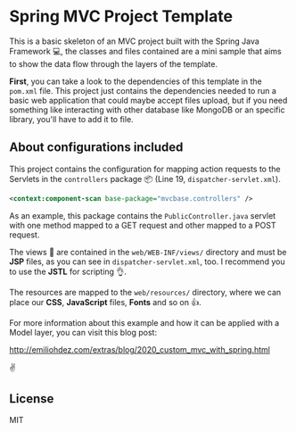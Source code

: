 # Spring MVC Project Template
This is a basic skeleton of an MVC project built with the Spring Java Framework :computer:, the classes and files contained are a mini sample that aims to show the data flow through the layers of the template.

**First**, you can take a look to the dependencies of this template in the `pom.xml` file. This project just contains the dependencies needed to run a basic web application that could maybe accept files upload, but if you need something like interacting with other database like MongoDB or an specific library, you'll have to add it to file.

About configurations included
---

This project contains the configuration for mapping action requests to the Servlets in the `controllers` package :package: (Line 19, `dispatcher-servlet.xml`).

```xml
<context:component-scan base-package="mvcbase.controllers" />
```

As an example, this package contains the `PublicController.java` servlet with one method mapped to a GET request and other mapped to a POST request.

The views :eyes: are contained in the `web/WEB-INF/views/` directory and must be **JSP** files, as you can see in `dispatcher-servlet.xml`, too. I recommend you to use the **JSTL** for scripting :ok_hand:.

The resources are mapped to the `web/resources/` directory, where we can place our **CSS**, **JavaScript** files, **Fonts** and so on :thumbsup:.

For more information about this example and how it can be applied with a Model layer, you can visit this blog post: 

http://emiliohdez.com/extras/blog/2020_custom_mvc_with_spring.html

 :v:

License
----

MIT

